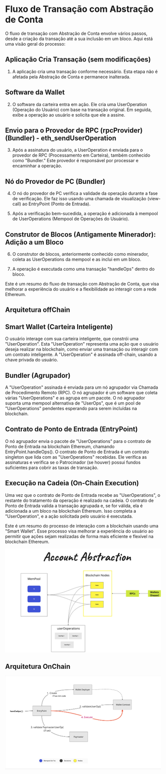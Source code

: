 # Fluxo de Transação com Abstração de Conta

O fluxo de transação com Abstração de Conta envolve vários passos, desde a criação da transação até a sua inclusão em um bloco. Aqui está uma visão geral do processo:

## Aplicação Cria Transação (sem modificações)

1. A aplicação cria uma transação conforme necessário. Esta etapa não é afetada pela Abstração de Conta e permanece inalterada.

## Software da Wallet

2. O software da carteira entra em ação. Ele cria uma UserOperation (Operação do Usuário) com base na transação original. Em seguida, exibe a operação ao usuário e solicita que ele a assine.

## Envio para o Provedor de RPC (rpcProvider) (Bundler) - eth_sendUserOperation

3. Após a assinatura do usuário, a UserOperation é enviada para o provedor de RPC (Processamento em Carteira), também conhecido como "Bundler." Este provedor é responsável por processar e encaminhar a operação.

## Nó do Provedor de PC (Bundler)

4. O nó do provedor de PC verifica a validade da operação durante a fase de verificação. Ele faz isso usando uma chamada de visualização (view-call) ao EntryPoint (Ponto de Entrada).

5. Após a verificação bem-sucedida, a operação é adicionada à mempool de UserOperations (Mempool de Operações do Usuário).

## Construtor de Blocos (Antigamente Minerador): Adição a um Bloco

6. O construtor de blocos, anteriormente conhecido como minerador, coleta as UserOperations da mempool e as inclui em um bloco.

7. A operação é executada como uma transação "handleOps" dentro do bloco.

Este é um resumo do fluxo de transação com Abstração de Conta, que visa melhorar a experiência do usuário e a flexibilidade ao interagir com a rede Ethereum.


## Arquitetura offChain 


## Smart Wallet (Carteira Inteligente)

O usuário interage com sua carteira inteligente, que constrói uma "UserOperation". Esta "UserOperation" representa uma ação que o usuário deseja realizar na blockchain, como enviar uma transação ou interagir com um contrato inteligente. A "UserOperation" é assinada off-chain, usando a chave privada do usuário.

## Bundler (Agrupador)

A "UserOperation" assinada é enviada para um nó agrupador via Chamada de Procedimento Remoto (RPC). O nó agrupador é um software que coleta várias "UserOperations" e as agrupa em um pacote. O nó agrupador suporta uma mempool alternativa de "UserOps", que é um pool de "UserOperations" pendentes esperando para serem incluídas na blockchain.

## Contrato de Ponto de Entrada (EntryPoint)

O nó agrupador envia o pacote de "UserOperations" para o contrato de Ponto de Entrada na blockchain Ethereum, chamando EntryPoint.handleOps(). O contrato de Ponto de Entrada é um contrato singleton que lida com as "UserOperations" recebidas. Ele verifica as assinaturas e verifica se o Patrocinador (se houver) possui fundos suficientes para cobrir as taxas de transação.

## Execução na Cadeia (On-Chain Execution)

Uma vez que o contrato de Ponto de Entrada recebe as "UserOperations", o restante do tratamento da operação é realizado na cadeia. O contrato de Ponto de Entrada valida a transação agrupada e, se for válida, ela é adicionada a um bloco na blockchain Ethereum. Isso completa a "UserOperation", e a ação solicitada pelo usuário é executada.

Este é um resumo do processo de interação com a blockchain usando uma "Smart Wallet". Esse processo visa melhorar a experiência do usuário ao permitir que ações sejam realizadas de forma mais eficiente e flexível na blockchain Ethereum.


![Arquitetura OffChain](../../packages/offchain.jpg)


## Arquitetura OnChain

![Arquitetura OffChain](../../packages/onChain.jpg)
